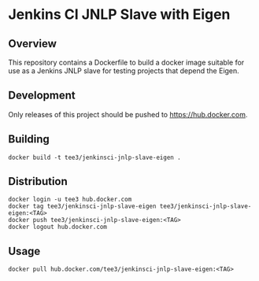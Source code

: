 # Jenkins CI JNLP Slave with Eigen

## Overview

This repository contains a Dockerfile to build a docker image suitable
for use as a Jenkins JNLP slave for testing projects that depend the
Eigen.

## Development

Only releases of this project should be pushed to
https://hub.docker.com.

## Building

``` shell
docker build -t tee3/jenkinsci-jnlp-slave-eigen .
```

## Distribution

``` shell
docker login -u tee3 hub.docker.com
docker tag tee3/jenkinsci-jnlp-slave-eigen tee3/jenkinsci-jnlp-slave-eigen:<TAG>
docker push tee3/jenkinsci-jnlp-slave-eigen:<TAG>
docker logout hub.docker.com
```

## Usage

``` shell
docker pull hub.docker.com/tee3/jenkinsci-jnlp-slave-eigen:<TAG>
```
